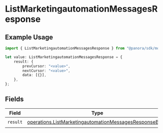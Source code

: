 # ListMarketingautomationMessagesResponse

## Example Usage

```typescript
import { ListMarketingautomationMessagesResponse } from "@panora/sdk/models/operations";

let value: ListMarketingautomationMessagesResponse = {
    result: {
        prevCursor: "<value>",
        nextCursor: "<value>",
        data: [{}],
    },
};
```

## Fields

| Field                                                                                                                            | Type                                                                                                                             | Required                                                                                                                         | Description                                                                                                                      |
| -------------------------------------------------------------------------------------------------------------------------------- | -------------------------------------------------------------------------------------------------------------------------------- | -------------------------------------------------------------------------------------------------------------------------------- | -------------------------------------------------------------------------------------------------------------------------------- |
| `result`                                                                                                                         | [operations.ListMarketingautomationMessagesResponseBody](../../models/operations/listmarketingautomationmessagesresponsebody.md) | :heavy_check_mark:                                                                                                               | N/A                                                                                                                              |